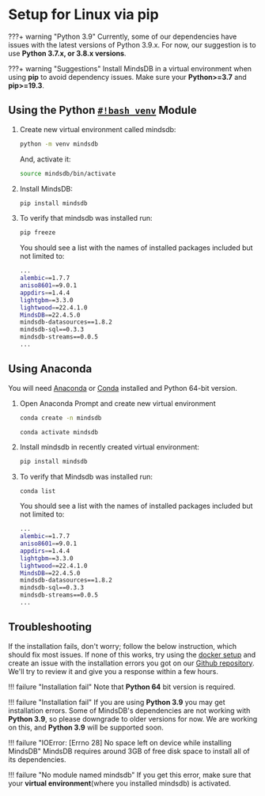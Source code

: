# Setup for Linux via pip

???+ warning "Python 3.9"
    Currently, some of our dependencies have issues with the latest versions of Python 3.9.x. For now, our suggestion is to use **Python 3.7.x, or 3.8.x versions**.

???+ warning "Suggestions"
    Install MindsDB in a virtual environment when using **pip** to avoid dependency issues. Make sure your **Python>=3.7** and **pip>=19.3**.

## Using the Python [`#!bash venv`](https://docs.python.org/3/library/venv.html) Module

1. Create new virtual environment called mindsdb:

    ```bash
    python -m venv mindsdb
    ```

    And, activate it:

    ```bash
    source mindsdb/bin/activate
    ```

2. Install MindsDB:

    ```bash
    pip install mindsdb
    ```

3. To verify that mindsdb was installed run:

    ```bash
    pip freeze
    ```

    You should see a list with the names of installed packages included but not limited to:

    ```bash
    ...
    alembic==1.7.7
    aniso8601==9.0.1
    appdirs==1.4.4
    lightgbm==3.3.0
    lightwood==22.4.1.0
    MindsDB==22.4.5.0
    mindsdb-datasources==1.8.2
    mindsdb-sql==0.3.3
    mindsdb-streams==0.0.5
    ...
    ```

## Using Anaconda

You will need [Anaconda](https://www.anaconda.com/products/individual) or [Conda](https://conda.io/projects/conda/en/latest/index.html)
installed and Python 64-bit version.

1. Open Anaconda Prompt and create new virtual environment 
    
    ```bash
    conda create -n mindsdb
    ```

    ```bash
    conda activate mindsdb
    ```

2. Install mindsdb in recently created virtual environment:

    ```bash
    pip install mindsdb
    ```


3. To verify that Mindsdb was installed run:

    ```bach 
    conda list
    ```

    You should see a list with the names of installed packages included but not limited to:

    ```bash
    ...
    alembic==1.7.7
    aniso8601==9.0.1
    appdirs==1.4.4
    lightgbm==3.3.0
    lightwood==22.4.1.0
    MindsDB==22.4.5.0
    mindsdb-datasources==1.8.2
    mindsdb-sql==0.3.3
    mindsdb-streams==0.0.5
    ...
    ```
## Troubleshooting

If the installation fails, don't worry; follow the below instruction, which should fix most issues. If none of this works, try using the [docker setup](/deployment/docker/) and create an issue with the installation errors you got on our [Github repository](https://github.com/mindsdb/mindsdb/issues). We'll try to review it and give you a response within a few hours.

   
!!! failure "Installation fail"
    Note that **Python 64** bit version is required.

!!! failure "Installation fail"
    If you are using **Python 3.9** you may get installation errors. Some of MindsDB's dependencies are not working with **Python 3.9**, so please downgrade to older versions for now. We are working on this, and **Python 3.9** will be supported soon.

!!! failure "IOError: [Errno 28] No space left on device while installing MindsDB"
    MindsDB requires around 3GB of free disk space to install all of its dependencies.

!!! failure "No module named mindsdb"
    If you get this error, make sure that your **virtual environment**(where you installed mindsdb) is activated.
